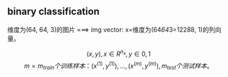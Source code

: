 ## binary classification

维度为(64, 64, 3)的图片 ===> img vector: x=维度为(64*64*3=12288, 1)的列向量。


$$ (x,y), x \in R^{n_x}, y \in {0,1}$$
$$ m=m_{train}个训练样本：{(x^{(1)}, y^{(1)}), ..., (x^{(m)}, y^{(m)})}, m_{test}个测试样本。$$


